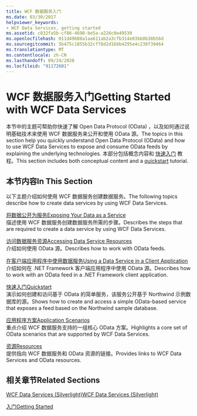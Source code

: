 ```yaml
---
title: WCF 数据服务入门
ms.date: 03/30/2017
helpviewer_keywords:
- WCF Data Services, getting started
ms.assetid: c832fa5b-cf86-4690-be5a-a226c0e49530
ms.openlocfilehash: 011d49688a1aa611ab2a3cfb314e03bb0b38b56d
ms.sourcegitcommit: 5b475c1855b32cf78d2d1bbb4295e4c236f39464
ms.translationtype: MT
ms.contentlocale: zh-CN
ms.lasthandoff: 09/24/2020
ms.locfileid: "91172601"
---
```

# <a name="getting-started-with-wcf-data-services"></a><span data-ttu-id="b7081-102">WCF 数据服务入门</span><span class="sxs-lookup"><span data-stu-id="b7081-102">Getting Started with WCF Data Services</span></span>

<span data-ttu-id="b7081-103">本节中的主题可帮助你快速了解 Open Data Protocol (OData) ，以及如何通过说明基础技术来使用 WCF 数据服务来公开和使用 OData 源。</span><span class="sxs-lookup"><span data-stu-id="b7081-103">The topics in this section help you quickly understand Open Data Protocol (OData) and how to use WCF Data Services to expose and consume OData feeds by explaining the underlying technologies.</span></span> <span data-ttu-id="b7081-104">本部分包括概念内容和 [快速入门](quickstart-wcf-data-services.md) 教程。</span><span class="sxs-lookup"><span data-stu-id="b7081-104">This section includes both conceptual content and a [quickstart](quickstart-wcf-data-services.md) tutorial.</span></span>  
  
## <a name="in-this-section"></a><span data-ttu-id="b7081-105">本节内容</span><span class="sxs-lookup"><span data-stu-id="b7081-105">In This Section</span></span>  

 <span data-ttu-id="b7081-106">以下主题介绍如何使用 WCF 数据服务创建数据服务。</span><span class="sxs-lookup"><span data-stu-id="b7081-106">The following topics describe how to create data services by using WCF Data Services.</span></span>  
  
 [<span data-ttu-id="b7081-107">将数据公开为服务</span><span class="sxs-lookup"><span data-stu-id="b7081-107">Exposing Your Data as a Service</span></span>](exposing-your-data-as-a-service-wcf-data-services.md)  
 <span data-ttu-id="b7081-108">描述使用 WCF 数据服务创建数据服务所需的步骤。</span><span class="sxs-lookup"><span data-stu-id="b7081-108">Describes the steps that are required to create a data service by using WCF Data Services.</span></span>  
  
 [<span data-ttu-id="b7081-109">访问数据服务资源</span><span class="sxs-lookup"><span data-stu-id="b7081-109">Accessing Data Service Resources</span></span>](accessing-data-service-resources-wcf-data-services.md)  
 <span data-ttu-id="b7081-110">介绍如何使用 OData 源。</span><span class="sxs-lookup"><span data-stu-id="b7081-110">Describes how to work with OData feeds.</span></span>  
  
 [<span data-ttu-id="b7081-111">在客户端应用程序中使用数据服务</span><span class="sxs-lookup"><span data-stu-id="b7081-111">Using a Data Service in a Client Application</span></span>](using-a-data-service-in-a-client-application-wcf-data-services.md)  
 <span data-ttu-id="b7081-112">介绍如何在 .NET Framework 客户端应用程序中使用 OData 源。</span><span class="sxs-lookup"><span data-stu-id="b7081-112">Describes how to work with an OData feed in a .NET Framework client application.</span></span>  
  
 [<span data-ttu-id="b7081-113">快速入门</span><span class="sxs-lookup"><span data-stu-id="b7081-113">Quickstart</span></span>](quickstart-wcf-data-services.md)  
 <span data-ttu-id="b7081-114">演示如何创建和访问基于 OData 的简单服务，该服务公开基于 Northwind 示例数据库的源。</span><span class="sxs-lookup"><span data-stu-id="b7081-114">Shows how to create and access a simple OData-based service that exposes a feed based on the Northwind sample database.</span></span>  
  
 [<span data-ttu-id="b7081-115">应用程序方案</span><span class="sxs-lookup"><span data-stu-id="b7081-115">Application Scenarios</span></span>](application-scenarios-wcf-data-services.md)  
 <span data-ttu-id="b7081-116">重点介绍 WCF 数据服务支持的一组核心 OData 方案。</span><span class="sxs-lookup"><span data-stu-id="b7081-116">Highlights a core set of OData scenarios that are supported by WCF Data Services.</span></span>  
  
 [<span data-ttu-id="b7081-117">资源</span><span class="sxs-lookup"><span data-stu-id="b7081-117">Resources</span></span>](wcf-data-services-resources.md)  
 <span data-ttu-id="b7081-118">提供指向 WCF 数据服务和 OData 资源的链接。</span><span class="sxs-lookup"><span data-stu-id="b7081-118">Provides links to WCF Data Services and OData resources.</span></span>  
  
## <a name="related-sections"></a><span data-ttu-id="b7081-119">相关章节</span><span class="sxs-lookup"><span data-stu-id="b7081-119">Related Sections</span></span>  

 <span data-ttu-id="b7081-120">[WCF Data Services (Silverlight)](/previous-versions/windows/silverlight/dotnet-windows-silverlight/cc838234(v=vs.95))</span><span class="sxs-lookup"><span data-stu-id="b7081-120">[WCF Data Services (Silverlight)](/previous-versions/windows/silverlight/dotnet-windows-silverlight/cc838234(v=vs.95))</span></span>  
  
 [<span data-ttu-id="b7081-121">入门</span><span class="sxs-lookup"><span data-stu-id="b7081-121">Getting Started</span></span>](../adonet/ef/getting-started.md)
